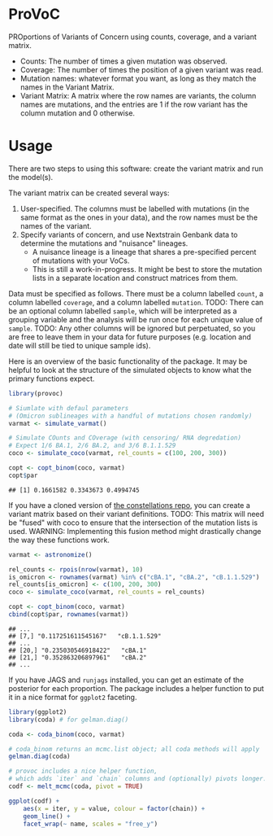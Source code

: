 # ProVoC

<!-- badges: start -->
<!-- badges: end -->

PROportions of Variants of Concern using counts, coverage, and a variant matrix.

- Counts: The number of times a given mutation was observed.
- Coverage: The number of times the position of a given variant was read.
- Mutation names: whatever format you want, as long as they match the names in the Variant Matrix.
- Variant Matrix: A matrix where the row names are variants, the column names are mutations, and the entries are 1 if the row variant has the column mutation and 0 otherwise.

# Usage

There are two steps to using this software: create the variant matrix and run the model(s).

The variant matrix can be created several ways:

1. User-specified. The columns must be labelled with mutations (in the same format as the ones in your data), and the row names must be the names of the variant.
2. Specify variants of concern, and use Nextstrain Genbank data to determine the mutations and "nuisance" lineages.
    - A nuisance lineage is a lineage that shares a pre-specified percent of mutations with your VoCs.
    - This is still a work-in-progress. It might be best to store the mutation lists in a separate location and construct matrices from them.

Data must be specified as follows.
There must be a column labelled `count`, a column labelled `coverage`, and a column labelled `mutation`.
TODO: There can be an optional column labelled `sample`, which will be interpreted as a grouping variable and the analysis will be run once for each unique value of `sample`.
TODO: Any other columns will be ignored but perpetuated, so you are free to leave them in your data for future purposes (e.g. location and date will still be tied to unique sample ids).

Here is an overview of the basic functionality of the package.
It may be helpful to look at the structure of the simulated objects to know what the primary functions expect.

```R
library(provoc)

# Siumlate with defaul parameters
# (Omicron sublineages with a handful of mutations chosen randomly)
varmat <- simulate_varmat()

# Simulate COunts and COverage (with censoring/ RNA degredation)
# Expect 1/6 BA.1, 2/6 BA.2, and 3/6 B.1.1.529
coco <- simulate_coco(varmat, rel_counts = c(100, 200, 300))

copt <- copt_binom(coco, varmat)
copt$par
```

```
## [1] 0.1661582 0.3343673 0.4994745
```

If you have a cloned version of [the constellations repo](https://github.com/cov-lineages/constellations), you can create a variant matrix based on their variant definitions.
TODO: This matrix will need be "fused" with coco to ensure that the intersection of the mutation lists is used.
WARNING: Implementing this fusion method might drastically change the way these functions work. 

```R
varmat <- astronomize()

rel_counts <- rpois(nrow(varmat), 10)
is_omicron <- rownames(varmat) %in% c("cBA.1", "cBA.2", "cB.1.1.529")
rel_counts[is_omicron] <- c(100, 200, 300)
coco <- simulate_coco(varmat, rel_counts = rel_counts)

copt <- copt_binom(coco, varmat)
cbind(copt$par, rownames(varmat))
```

```
## ...
## [7,] "0.117251611545167"   "cB.1.1.529"
## ...
## [20,] "0.235030546918422"   "cBA.1"
## [21,] "0.352863206897961"   "cBA.2"
## ...
```

If you have JAGS and `runjags` installed, you can get an estimate of the posterior for each proportion.
The package includes a helper function to put it in a nice format for `ggplot2` faceting.

```R
library(ggplot2)
library(coda) # for gelman.diag()

coda <- coda_binom(coco, varmat)

# coda_binom returns an mcmc.list object; all coda methods will apply
gelman.diag(coda)

# provoc includes a nice helper function,
# which adds `iter` and `chain` columns and (optionally) pivots longer.
codf <- melt_mcmc(coda, pivot = TRUE)

ggplot(codf) +
    aes(x = iter, y = value, colour = factor(chain)) +
    geom_line() +
    facet_wrap(~ name, scales = "free_y")
```

